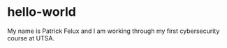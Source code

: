 # hello-world
My name is Patrick Felux and I am working through my first cybersecurity course at UTSA. 
